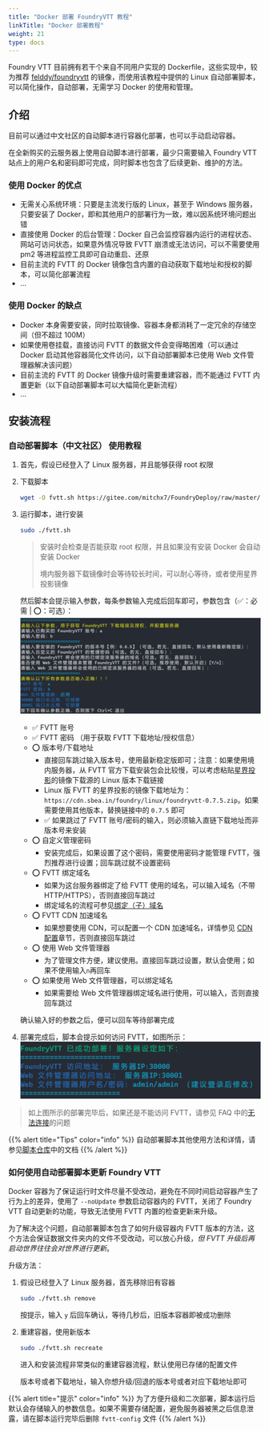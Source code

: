 ```yaml
---
title: "Docker 部署 FoundryVTT 教程"
linkTitle: "Docker 部署教程"
weight: 21
type: docs
---
```


Foundry VTT 目前拥有若干个来自不同用户实现的 Dockerfile，这些实现中，较为推荐 [felddy/foundryvtt](https://github.com/felddy/foundryvtt-docker) 的镜像，而使用该教程中提供的 Linux 自动部署脚本，可以简化操作，自动部署，无需学习 Docker 的使用和管理。

## 介绍

目前可以通过中文社区的自动脚本进行容器化部署，也可以手动启动容器。

在全新购买的云服务器上使用自动脚本进行部署，最少只需要输入 Foundry VTT 站点上的用户名和密码即可完成，同时脚本也包含了后续更新、维护的方法。

### 使用 Docker 的优点
- 无需关心系统环境：只要是主流发行版的 Linux，甚至于 Windows 服务器，只要安装了 Docker，即和其他用户的部署行为一致，难以因系统环境问题出错
- 直接使用 Docker 的后台管理：Docker 自己会监控容器内运行的进程状态、网站可访问状态，如果意外情况导致 FVTT 崩溃或无法访问，可以不需要使用 pm2 等进程监控工具即可自动重启、还原
- 目前主流的 FVTT 的 Docker 镜像包含内置的自动获取下载地址和授权的脚本，可以简化部署流程
- ...

### 使用 Docker 的缺点
- Docker 本身需要安装，同时拉取镜像、容器本身都消耗了一定冗余的存储空间（但不超过 100M）
- 如果使用卷挂载，直接访问 FVTT 的数据文件会变得略困难（可以通过 Docker 启动其他容器简化文件访问，以下自动部署脚本已使用 Web 文件管理器解决该问题）
- 目前主流的 FVTT 的 Docker 镜像升级时需要重建容器，而不能通过 FVTT 内置更新（以下自动部署脚本可以大幅简化更新流程）
- ...

## 安装流程

### 自动部署脚本（中文社区） 使用教程
1. 首先，假设已经登入了 Linux 服务器，并且能够获得 root 权限
2. 下载脚本
    ```bash
    wget -O fvtt.sh https://gitee.com/mitchx7/FoundryDeploy/raw/master/fvtt.sh && sudo chmod +x fvtt.sh
    ```
3. 运行脚本，进行安装
    ```bash
    sudo ./fvtt.sh
    ```
    > 安装时会检查是否能获取 root 权限，并且如果没有安装 Docker 会自动安装 Docker
    > 
    > 境内服务器下载镜像时会等待较长时间，可以耐心等待，或者使用星界投影镜像

    然后脚本会提示输入参数，每条参数输入完成后回车即可，参数包含（✅：必需 | ⭕：可选）：
    ![](/images/deployment/docker-script-input.png)
    - ✅ FVTT 账号
    - ✅ FVTT 密码 （用于获取 FVTT 下载地址/授权信息）
    - ⭕ 版本号/下载地址
        - 直接回车跳过输入版本号，使用最新稳定版即可；注意：如果使用境内服务器，从 FVTT 官方下载安装包会比较慢，可以考虑粘贴[星界投影](../../../modules/#如何使用国内镜像解决系统和-mod-难以安装的问题)的镜像下载源的 Linux 版本下载链接
        - Linux 版 FVTT 的星界投影的镜像下载地址为：`https://cdn.sbea.in/foundry/linux/foundryvtt-0.7.5.zip`。如果需要使用其他版本，替换链接中的 `0.7.5` 即可
        - ✅ 如果跳过了 FVTT 账号/密码的输入，则必须输入直链下载地址而非版本号来安装
    - ⭕ 自定义管理密码
        - 安装完成后，如果设置了这个密码，需要使用密码才能管理 FVTT，强烈推荐进行设置；回车跳过就不设置密码
    - ⭕ FVTT 绑定域名
        - 如果为这台服务器绑定了给 FVTT 使用的域名，可以输入域名（不带 HTTP/HTTPS），否则直接回车跳过
        - 绑定域名的流程可参见[绑定（子）域名](../domain-name/#绑定子域名)
    - ⭕ FVTT CDN 加速域名
        - 如果想要使用 CDN，可以配置一个 CDN 加速域名，详情参见 [CDN 配置](../cdn)章节，否则直接回车跳过
    - ⭕ 使用 Web 文件管理器
        - 为了管理文件方便，建议使用。直接回车跳过设置，默认会使用；如果不使用输入`n`再回车
    - ⭕ 如果使用 Web 文件管理器，可以绑定域名
        - 如果需要给 Web 文件管理器绑定域名进行使用，可以输入，否则直接回车跳过

    确认输入好的参数之后，便可以回车等待部署完成

4. 部署完成后，脚本会提示如何访问 FVTT，如图所示：
![](/images/deployment/docker-script-result.png)

> 如上图所示的部署完毕后，如果还是不能访问 FVTT，请参见 FAQ 中的[无法连接](../../../tutorial/faq#为什么显示安装成功后仍然无法连接-foundryvtt)的问题

{{% alert title="Tips" color="info" %}}
自动部署脚本其他使用方法和详情，请参见[脚本仓库](https://github.com/fvtt-cn/FoundryDeploy)中的文档
{{% /alert %}}

### 如何使用自动部署脚本更新 Foundry VTT
Docker 容器为了保证运行时文件尽量不受改动，避免在不同时间启动容器产生了行为上的差异，使用了 `--noUpdate` 参数启动容器内的 FVTT，关闭了 Foundry VTT 自动更新的功能，导致无法使用 FVTT 内置的检查更新来升级。

为了解决这个问题，自动部署脚本包含了如何升级容器内 FVTT 版本的方法，这个方法会保证数据文件夹内的文件不受改动，可以放心升级，*但 FVTT 升级后再启动世界往往会对世界进行更新*。

升级方法：
1. 假设已经登入了 Linux 服务器，首先移除旧有容器
    ```bash
    sudo ./fvtt.sh remove
    ```
    按提示，输入 `y` 后回车确认，等待几秒后，旧版本容器即被成功删除

2. 重建容器，使用新版本
    ```bash
    sudo ./fvtt.sh recreate
    ```
    进入和安装流程非常类似的重建容器流程，默认使用已存储的配置文件

    版本号或者下载地址，输入你想升级/回退的版本号或者对应下载地址即可

{{% alert title="提示" color="info" %}}
为了方便升级和二次部署，脚本运行后默认会存储输入的参数信息。如果不需要存储配置，避免服务器被黑之后信息泄露，请在脚本运行完毕后删除 `fvtt-config` 文件
{{% /alert %}}
